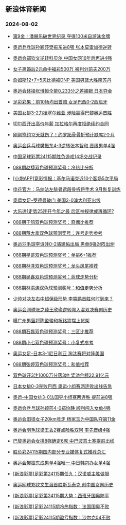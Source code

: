 ## 新浪体育新闻 
### 2024-08-02

+ [第9金！潘展乐破世界纪录 夺得100米自游泳金牌](https://sports.sina.com.cn/others/swim/2024-08-01/doc-inchavum8334090.shtml)

+ [奥运乒乓球孙颖莎樊振东进8强 张本莫雷加德逆转](https://sports.sina.com.cn/others/pingpang/2024-08-01/doc-inchavuh6353194.shtml)

+ [奥运会郑钦文逆转科贝尔 中国女网16年后再进4强](https://sports.sina.com.cn/tennis/china/2024-07-31/doc-incfzyqu3564984.shtml)

+ [女子离婚后2元命中福彩500万 被判分前夫200万](https://sports.sina.com.cn/l/2024-08-01/doc-inchavuk3123544.shtml)

+ [詹姆斯12+7+5恩比德被DNP 美国男篮大胜南苏丹](https://sports.sina.com.cn/basketball/nba/2024-08-01/doc-inchavup5096232.shtml)

+ [奥运会体操张博恒全能0.233分之差摘银 日本夺金](https://sports.sina.com.cn/others/ticao/2024-08-01/doc-incharnr5223719.shtml)

+ [足彩彩果：前10场均出首赔 女足巴西0-2西班牙](https://sports.sina.com.cn/l/2024-08-01/doc-inchavup5104827.shtml)

+ [美国女排3-2力挫塞尔维亚 涉险赢得巴黎奥运首胜](https://sports.sina.com.cn/others/volleyball/2024-08-01/doc-inchavum8318791.shtml)

+ [切尔西开出高价年薪 加拉格尔再度拒绝续约合同](https://sports.sina.com.cn/g/pl/2024-08-01/doc-inchcaai8232642.shtml)

+ [刚刚签约12天就伤了！约罗跖骨骨折预计缺席2个月](https://sports.sina.com.cn/g/pl/2024-08-01/doc-inchcaai8237697.shtml)

+ [奥运会乒乓球樊振东4-3逆转张本智和 晋级男单4强](https://sports.sina.com.cn/others/pingpang/2024-08-02/doc-incheivt7705723.shtml)

+ [中国足球彩票24115期胜负游戏14场交战记录](https://sports.sina.com.cn/l/2024-08-01/doc-inchavum8331272.shtml)

+ [088期赵捷双色球预测奖号：冷热比分析](https://sports.sina.com.cn/l/2024-08-01/doc-inchcaae6286386.shtml)

+ [[小炮APP]竞彩情报：基尔马诺克近10个客场5次平局](https://sports.sina.com.cn/l/2024-08-01/doc-inchavuh6354508.shtml)

+ [申花官方：马纳法左腓骨远段骨折将手术 9月恢复训练](https://sports.sina.com.cn/china/2024-08-01/doc-inchcaah3056873.shtml)

+ [奥运女足-罗德曼破门 美国2-0澳大利亚出线](https://sports.sina.com.cn/g/2024-08-01/doc-incharnk6467135.shtml)

+ [大乐透1走势25连开今年之最 后区神规律或再循环?](https://sports.sina.com.cn/l/2024-08-01/doc-inchchkf8151757.shtml)

+ [088期于鸽双色球预测奖号：奇偶比推荐](https://sports.sina.com.cn/l/2024-08-01/doc-inchcaai8249598.shtml)

+ [088期蒋大拿双色球预测奖号：连号走势参考](https://sports.sina.com.cn/l/2024-08-01/doc-inchcaah3060194.shtml)

+ [奥运羽毛球李诗沣0-2骆建佑出局 男单8强对阵出炉](https://sports.sina.com.cn/others/badmin/2024-08-01/doc-inchecpx4596787.shtml)

+ [088期星哥双色球预测奖号：单挑6+1推荐](https://sports.sina.com.cn/l/2024-08-01/doc-inchcaam5026131.shtml)

+ [088期林泽双色球预测奖号：龙头凤尾推荐](https://sports.sina.com.cn/l/2024-08-01/doc-inchcaae6284699.shtml)

+ [088期吴鑫双色球预测奖号：蓝球走势分析](https://sports.sina.com.cn/l/2024-08-01/doc-inchcaae6281202.shtml)

+ [088期林洪涛双色球预测奖号：和值走势分析](https://sports.sina.com.cn/l/2024-08-01/doc-inchcaah3062343.shtml)

+ [少帅对决左右中超保级形势 李霄鹏首胜何时到来？](https://sports.sina.com.cn/china/2024-08-01/doc-inchcaam5020289.shtml)

+ [奥运会网球张之臻王欣瑜逆转闯入混双决赛创历史](https://sports.sina.com.cn/tennis/china/2024-08-01/doc-inchecpu2637770.shtml)

+ [曝广州男篮将陈盈骏和祝铭震摆上货架](https://sports.sina.com.cn/basketball/cba/2024-08-01/doc-inchavup5125121.shtml)

+ [088期石磊双色球预测奖号：三区比推荐](https://sports.sina.com.cn/l/2024-08-01/doc-inchcaai8248873.shtml)

+ [088期小七双色球预测奖号：小复式参考](https://sports.sina.com.cn/l/2024-08-01/doc-inchcaae6282629.shtml)

+ [奥运女足-日本3-1尼日利亚 淘汰赛将对阵美国](https://sports.sina.com.cn/g/2024-08-01/doc-incharnk6464299.shtml)

+ [088期张婷双色球预测奖号：和值推荐](https://sports.sina.com.cn/l/2024-08-01/doc-inchcaae6280179.shtml)

+ [双色球开3注1000万分落3地 奖池余额22.91亿元](https://sports.sina.com.cn/l/2024-08-01/doc-inchecpv7809732.shtml)

+ [日本女排0-3完败巴西 奥运小组赛两连败出线告急](https://sports.sina.com.cn/others/volleyball/2024-08-01/doc-inchecpv7789339.shtml)

+ [奥运-中国女排3-0法国夺小组赛两连胜 提前进8强](https://sports.sina.com.cn/others/volleyball/2024-08-02/doc-incheumn2313751.shtml)

+ [奥运会乒乓球孙颖莎4-0郑怡静 顺利闯入女单4强](https://sports.sina.com.cn/others/pingpang/2024-08-01/doc-incheivv4469784.shtml)

+ [奥运会田径女子20km竞走 杨家玉为中国队夺第11金](https://sports.sina.com.cn/others/athletics/2024-08-01/doc-inchcsxz7995107.shtml)

+ [奥运会羽毛球梁王丢2赛点险胜双阿 率先晋级4强](https://sports.sina.com.cn/others/badmin/2024-08-01/doc-inchcxfu5963179.shtml)

+ [巴黎奥运会女排8强确定6席 中巴波意土塞提前出线](https://sports.sina.com.cn/others/volleyball/2024-08-02/doc-incheumk5544468.shtml)

+ [胜负彩24115期国内部分专业媒体复式推荐总汇](https://sports.sina.com.cn/l/2024-08-01/doc-inchcnsa2889354.shtml)

+ [奥运会樊振东成男单4强唯一 中日韩包办女单4强](https://sports.sina.com.cn/others/pingpang/2024-08-02/doc-incheyth5436967.shtml)

+ [[新浪彩票]足彩第24115期任九：汉诺威主胜做胆](https://sports.sina.com.cn/l/2024-08-02/doc-inchfezh2093337.shtml)

+ [奥运网球郑钦文生涯首胜斯瓦泰克 创中国女网历史](https://sports.sina.com.cn/tennis/china/2024-08-01/doc-inchcxfx7914345.shtml)

+ [[新浪彩票]足彩第24115期大势：西班牙国奥防平](https://sports.sina.com.cn/l/2024-08-02/doc-inchfezh2092991.shtml)

+ [[新浪彩票]足彩24115期冷热指数：法国国奥不败](https://sports.sina.com.cn/l/2024-08-02/doc-incheytk2217903.shtml)

+ [[新浪彩票]足彩24115期盈亏指数：沙尔克04不败](https://sports.sina.com.cn/l/2024-08-02/doc-inchfeze5316835.shtml)


